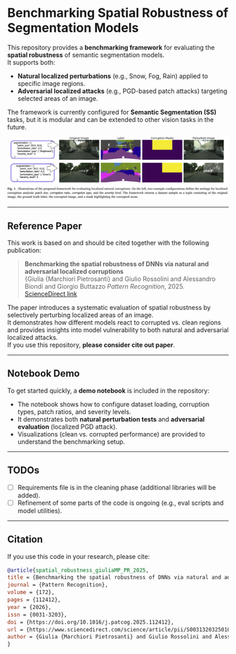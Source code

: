 # Benchmarking Spatial Robustness of Segmentation Models  

This repository provides a **benchmarking framework** for evaluating the **spatial robustness** of semantic segmentation models.  
It supports both:  
- **Natural localized perturbations** (e.g., Snow, Fog, Rain) applied to specific image regions.  
- **Adversarial localized attacks** (e.g., PGD-based patch attacks) targeting selected areas of an image.  

The framework is currently configured for **Semantic Segmentation (SS)** tasks, but it is modular and can be extended to other vision tasks in the future.  

<img src="image_readme.png" width="800"/>

---


## Reference Paper  

This work is based on and should be cited together with the following publication:  

> **Benchmarking the spatial robustness of DNNs via natural and adversarial localized corruptions**  
> {Giulia {Marchiori Pietrosanti} and Giulio Rossolini and Alessandro Biondi and Giorgio Buttazzo 
> *Pattern Recognition*, 2025.  
> [ScienceDirect link](https://www.sciencedirect.com/science/article/pii/S0031320325010738)  

The paper introduces a systematic evaluation of spatial robustness by selectively perturbing localized areas of an image.  
It demonstrates how different models react to corrupted vs. clean regions and provides insights into model vulnerability to both natural and adversarial localized attacks.  
If you use this repository, **please consider cite out  paper**.  

---

## Notebook Demo  

To get started quickly, a **demo notebook** is included in the repository:  
- The notebook shows how to configure dataset loading, corruption types, patch ratios, and severity levels.  
- It demonstrates both **natural perturbation tests** and **adversarial evaluation** (localized PGD attack).  
- Visualizations (clean vs. corrupted performance) are provided to understand the benchmarking setup.  



---

## TODOs  

- [ ] Requirements file is in the cleaning phase (additional libraries will be added).  
- [ ] Refinement of some parts of the code is ongoing (e.g., eval scripts and model utilities).  

---

## Citation  

If you use this code in your research, please cite:  

```bibtex
@article{spatial_robustness_giuliaMP_PR_2025,
title = {Benchmarking the spatial robustness of DNNs via natural and adversarial localized corruptions},
journal = {Pattern Recognition},
volume = {172},
pages = {112412},
year = {2026},
issn = {0031-3203},
doi = {https://doi.org/10.1016/j.patcog.2025.112412},
url = {https://www.sciencedirect.com/science/article/pii/S0031320325010738},
author = {Giulia {Marchiori Pietrosanti} and Giulio Rossolini and Alessandro Biondi and Giorgio Buttazzo},
}
